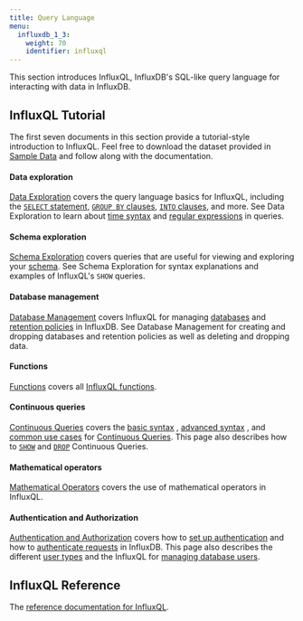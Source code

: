 ```yaml
---
title: Query Language
menu:
  influxdb_1_3:
    weight: 70
    identifier: influxql
---
```


This section introduces InfluxQL, InfluxDB's SQL-like query language for
interacting with data in InfluxDB.

## InfluxQL Tutorial
The first seven documents in this section provide a tutorial-style introduction
to InfluxQL.
Feel free to download the dataset provided in
[Sample Data](/influxdb/v1.3/query_language/data_download/) and follow along
with the documentation.

#### Data exploration

[Data Exploration](/influxdb/v1.3/query_language/data_exploration/) covers the
query language basics for InfluxQL, including the
[`SELECT` statement](/influxdb/v1.3/query_language/data_exploration/#the-basic-select-statement),
[`GROUP BY` clauses](/influxdb/v1.3/query_language/data_exploration/#the-group-by-clause),
[`INTO` clauses](/influxdb/v1.3/query_language/data_exploration/#the-into-clause), and more.
See Data Exploration to learn about
[time syntax](/influxdb/v1.3/query_language/data_exploration/#time-syntax) and
[regular expressions](/influxdb/v1.3/query_language/data_exploration/#regular-expressions) in
queries.

#### Schema exploration

[Schema Exploration](/influxdb/v1.3/query_language/schema_exploration/) covers
queries that are useful for viewing and exploring your
[schema](/influxdb/v1.3/concepts/glossary/#schema).
See Schema Exploration for syntax explanations and examples of InfluxQL's `SHOW`
queries.

#### Database management

[Database Management](/influxdb/v1.3/query_language/database_management/) covers InfluxQL for managing
[databases](/influxdb/v1.3/concepts/glossary/#database) and
[retention policies](/influxdb/v1.3/concepts/glossary/#retention-policy-rp) in
InfluxDB.
See Database Management for creating and dropping databases and retention
policies as well as deleting and dropping data.

#### Functions

[Functions](/influxdb/v1.3/query_language/functions/) covers all [InfluxQL functions](/influxdb/v1.3/query_language/functions/).

#### Continuous queries

[Continuous Queries](/influxdb/v1.3/query_language/continuous_queries/) covers the
[basic syntax](/influxdb/v1.3/query_language/continuous_queries/#basic-syntax)
,
[advanced syntax](/influxdb/v1.3/query_language/continuous_queries/#advanced-syntax)
,
and
[common use cases](/influxdb/v1.3/query_language/continuous_queries/#continuous-query-use-cases)
for
[Continuous Queries](/influxdb/v1.3/concepts/glossary/#continuous-query-cq).
This page also describes how to
[`SHOW`](/influxdb/v1.3/query_language/continuous_queries/#list-cqs) and
[`DROP`](/influxdb/v1.3/query_language/continuous_queries/#delete-cqs)
Continuous Queries.

#### Mathematical operators

[Mathematical Operators](/influxdb/v1.3/query_language/math_operators/) covers the use of mathematical operators in InfluxQL.

#### Authentication and Authorization

[Authentication and Authorization](/influxdb/v1.3/query_language/authentication_and_authorization/) covers how to
[set up authentication](/influxdb/v1.3/query_language/authentication_and_authorization/#set-up-authentication)
and how to
[authenticate requests](/influxdb/v1.3/query_language/authentication_and_authorization/#authenticate-requests) in InfluxDB.
This page also describes the different
[user types](/influxdb/v1.3/query_language/authentication_and_authorization/#user-types-and-privileges) and the InfluxQL for
[managing database users](/influxdb/v1.3/query_language/authentication_and_authorization/#user-management-commands).

## InfluxQL Reference

The [reference documentation for InfluxQL](/influxdb/v1.3/query_language/spec/).
